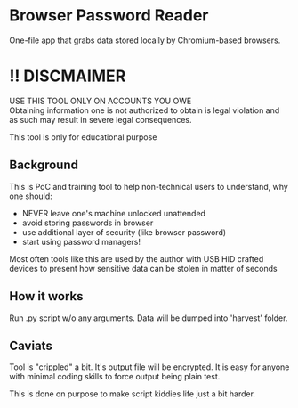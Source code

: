 # Browser Password Reader

One-file app that grabs data stored locally by Chromium-based browsers.

# :bangbang: DISCMAIMER
USE THIS TOOL ONLY ON ACCOUNTS YOU OWE  
Obtaining information one is not authorized to obtain is legal violation
and as such may result in severe legal consequences.  
   
This tool is only for educational purpose

## Background
This is PoC and training tool to help non-technical users to understand,
why one should:

* NEVER leave one's machine unlocked unattended
* avoid storing passwords in browser
* use additional layer of security (like browser password)
* start using password managers!

Most often tools like this are used by the author with USB HID crafted devices
to present how sensitive data can be stolen in matter of seconds

## How it works
Run .py script w/o any arguments. Data will be dumped into 'harvest' folder.

## Caviats
Tool is "crippled" a bit. It's output file will be encrypted. 
It is easy for anyone with minimal coding skills to force output being plain test. 

This is done on purpose to make script kiddies life just a bit harder.